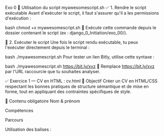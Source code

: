 Exo 0
🐚 Utilisation du script myawesomescript.sh
✅ 1. Rendre le script exécutable
Avant d'exécuter le script, il faut s'assurer qu'il a les permissions d'exécution :

bash
chmod +x myawesomescript.sh
📁 Exécute cette commande depuis le dossier contenant le script (ex : django_0_Initiation/exo_00/).

🚀 2. Exécuter le script
Une fois le script rendu exécutable, tu peux l'exécuter directement depuis le terminal :

bash
./myawesomescript.sh
Pour tester un lien Bitly, utilise cette syntaxe :

bash
./myawesomescript.sh https://bit.ly/xyz
🔁 Remplace https://bit.ly/xyz par l'URL raccourcie que tu souhaites analyser.

✅ Exercice 1 — CV en HTML : cv.html
🎯 Objectif
Créer un CV en HTML/CSS respectant les bonnes pratiques de structure sémantique et de mise en forme, tout en appliquant des contraintes spécifiques de style.

🧱 Contenu obligatoire
Nom & prénom

Compétences

Parcours

Utilisation des balises :

<title> : titre de l'onglet

<h1> : en-tête principal

<ul>, <ol>, <li> : listes à puces et numérotées

<table> : tableau structurant les informations

🎨 Contraintes de style
Une partie des styles définie dans une balise <style> située dans le <head> du document.

Une autre partie intégrée via l’attribut style="..." directement sur une balise (inline CSS).

Le tableau doit avoir :

Des bordures visibles (solid)

Un affichage fusionné (border-collapse: collapse)

